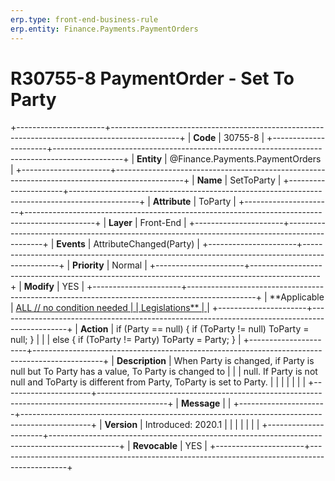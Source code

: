 ```yaml
---
erp.type: front-end-business-rule
erp.entity: Finance.Payments.PaymentOrders
---
```


# R30755-8 PaymentOrder - Set To Party
+----------------------+-----------------------------------------------------------------------------------------------+
| **Code**             | 30755-8                                                                                       |
+----------------------+-----------------------------------------------------------------------------------------------+
| **Entity**           | @Finance.Payments.PaymentOrders                                                                                  |
+----------------------+-----------------------------------------------------------------------------------------------+
| **Name**             | SetToParty                                                                                    |
+----------------------+-----------------------------------------------------------------------------------------------+
| **Attribute**        | ToParty                                                                                       |
+----------------------+-----------------------------------------------------------------------------------------------+
| **Layer**            | Front-End                                                                                     |
+----------------------+-----------------------------------------------------------------------------------------------+
| **Events**           | AttributeChanged(Party)                                                                       |
+----------------------+-----------------------------------------------------------------------------------------------+
| **Priority**         | Normal                                                                                        |
+----------------------+-----------------------------------------------------------------------------------------------+
| **Modify**           | YES                                                                                           |
+----------------------+-----------------------------------------------------------------------------------------------+
| **Applicable         | [ALL // no condition needed                                                                   |
| Legislations**       | ](https://confluence.erp.net/display/techdoc/Country+Specific+Functionality)                  |
+----------------------+-----------------------------------------------------------------------------------------------+
| **Action**           | if (Party == null) { if (ToParty != null) ToParty = null; }                                   |
|                      | else { if (ToParty != Party) ToParty = Party; }                                               |
+----------------------+-----------------------------------------------------------------------------------------------+
| **Description**      | When Party is changed, if Party is null but To Party has a value, To Party is changed to      |
|                      | null. If Party is not null and ToParty is different from Party, ToParty is set to Party.      |
|                      |                                                                                               |
|                      |                                                                                               |
+----------------------+-----------------------------------------------------------------------------------------------+
| **Message**          |                                                                                               |
+----------------------+-----------------------------------------------------------------------------------------------+
| **Version**          | Introduced: 2020.1                                                                            |
|                      |                                                                                               |
|                      |                                                                                               |
+----------------------+-----------------------------------------------------------------------------------------------+
| **Revocable**        | YES                                                                                           |
+----------------------+-----------------------------------------------------------------------------------------------+

  

  

  
